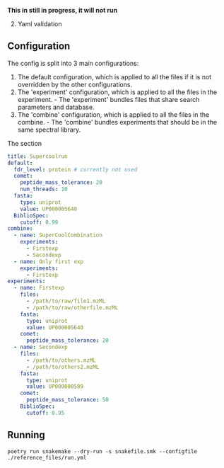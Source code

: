 
**This in still in progress, it will not run**

2. Yaml validation


## Configuration

The config is split into 3 main configurations:
1. The default configuration, which is applied to all the files if it is not
        overridden by the other configurations.
2. The 'experiment' configuration, which is applied to all the files in the
        experiment.
        - The 'experiment' bundles files that share search parameters and database.
3. The 'combine' configuration, which is applied to all the files in the
        combine.
        - The 'combine' bundles experiments that should be in the same spectral
        library.

The section

```yaml
title: Supercoolrun
default:
  fdr_level: protein # currently not used
  comet:
    peptide_mass_tolerance: 20
    num_threads: 10
  fasta:
    type: uniprot
    value: UP000005640
  BiblioSpec:
    cutoff: 0.99
combine:
  - name: SuperCoolCombination
    experiments:
      - Firstexp
      - Secondexp
  - name: Only first exp
    experiments:
      - Firstexp
experiments:
  - name: Firstexp
    files:
      - /path/to/raw/file1.mzML
      - /path/to/raw/otherfile.mzML
    fasta:
      type: uniprot
      value: UP000005640
    comet:
      peptide_mass_tolerance: 20
  - name: Secondexp
    files:
      - /path/to/others.mzML
      - /path/to/others2.mzML
    fasta:
      type: uniprot
      value: UP000000589
    comet:
      peptide_mass_tolerance: 50
    BiblioSpec:
      cutoff: 0.95

```

## Running

```shell
poetry run snakemake --dry-run -s snakefile.smk --configfile ./reference_files/run.yml
```